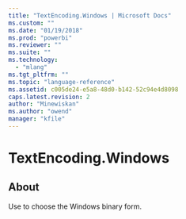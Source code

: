 ```yaml
---
title: "TextEncoding.Windows | Microsoft Docs"
ms.custom: ""
ms.date: "01/19/2018"
ms.prod: "powerbi"
ms.reviewer: ""
ms.suite: ""
ms.technology: 
  - "mlang"
ms.tgt_pltfrm: ""
ms.topic: "language-reference"
ms.assetid: c005de24-e5a8-48d0-b142-52c94e4d8098
caps.latest.revision: 2
author: "Minewiskan"
ms.author: "owend"
manager: "kfile"
---
```

# TextEncoding.Windows
## About
Use to choose the Windows binary form.

